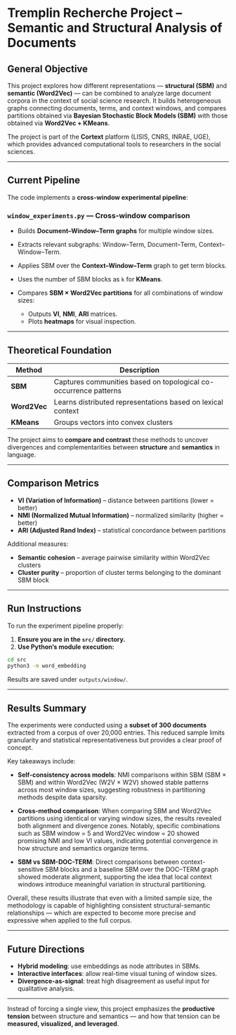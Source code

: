 # Tremplin Recherche Project – Semantic and Structural Analysis of Documents

## General Objective

This project explores how different representations — **structural (SBM)** and **semantic (Word2Vec)** — can be combined to analyze large document corpora in the context of social science research. It builds heterogeneous graphs connecting documents, terms, and context windows, and compares partitions obtained via **Bayesian Stochastic Block Models (SBM)** with those obtained via **Word2Vec + KMeans**.

The project is part of the **Cortext** platform (LISIS, CNRS, INRAE, UGE), which provides advanced computational tools to researchers in the social sciences.

---

## Current Pipeline

The code implements a **cross-window experimental pipeline**:

### `window_experiments.py` — Cross-window comparison

* Builds **Document–Window–Term graphs** for multiple window sizes.
* Extracts relevant subgraphs: Window–Term, Document–Term, Context–Window–Term.
* Applies SBM over the **Context–Window–Term** graph to get term blocks.
* Uses the number of SBM blocks as `k` for **KMeans**.
* Compares **SBM × Word2Vec partitions** for all combinations of window sizes:

  * Outputs **VI**, **NMI**, **ARI** matrices.
  * Plots **heatmaps** for visual inspection.

---

## Theoretical Foundation

| Method       | Description                                                      |
| ------------ | ---------------------------------------------------------------- |
| **SBM**      | Captures communities based on topological co-occurrence patterns |
| **Word2Vec** | Learns distributed representations based on lexical context      |
| **KMeans**   | Groups vectors into convex clusters                              |

The project aims to **compare and contrast** these methods to uncover divergences and complementarities between **structure** and **semantics** in language.

---

## Comparison Metrics

* **VI (Variation of Information)** – distance between partitions (lower = better)
* **NMI (Normalized Mutual Information)** – normalized similarity (higher = better)
* **ARI (Adjusted Rand Index)** – statistical concordance between partitions

Additional measures:

* **Semantic cohesion** – average pairwise similarity within Word2Vec clusters
* **Cluster purity** – proportion of cluster terms belonging to the dominant SBM block

---


## Run Instructions

To run the experiment pipeline properly:

1. **Ensure you are in the `src/` directory.**
2. **Use Python’s module execution:**

```bash
cd src
python3 -m word_embedding

```
Results are saved under `outputs/window/`.

---

## Results Summary

The experiments were conducted using a **subset of 300 documents** extracted from a corpus of over 20,000 entries. This reduced sample limits granularity and statistical representativeness but provides a clear proof of concept.

Key takeaways include:

* **Self-consistency across models**: NMI comparisons within SBM (SBM × SBM) and within Word2Vec (W2V × W2V) showed stable patterns across most window sizes, suggesting robustness in partitioning methods despite data sparsity.

* **Cross-method comparison**: When comparing SBM and Word2Vec partitions using identical or varying window sizes, the results revealed both alignment and divergence zones. Notably, specific combinations such as SBM window = 5 and Word2Vec window = 20 showed promising NMI and low VI values, indicating potential convergence in how structure and semantics organize terms.

* **SBM vs SBM-DOC-TERM**: Direct comparisons between context-sensitive SBM blocks and a baseline SBM over the DOC–TERM graph showed moderate alignment, supporting the idea that local context windows introduce meaningful variation in structural partitioning.

Overall, these results illustrate that even with a limited sample size, the methodology is capable of highlighting consistent structural-semantic relationships — which are expected to become more precise and expressive when applied to the full corpus.

---

## Future Directions

* **Hybrid modeling**: use embeddings as node attributes in SBMs.
* **Interactive interfaces**: allow real-time visual tuning of window sizes.
* **Divergence-as-signal**: treat high disagreement as useful input for qualitative analysis.

---

Instead of forcing a single view, this project emphasizes the **productive tension** between structure and semantics — and how that tension can be **measured, visualized, and leveraged**.
